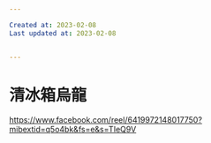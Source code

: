```yaml
---

Created at: 2023-02-08
Last updated at: 2023-02-08


---
```


# 清冰箱烏龍


https://www.facebook.com/reel/6419972148017750?mibextid=q5o4bk&fs=e&s=TIeQ9V

